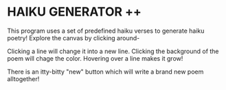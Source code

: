 # HAIKU GENERATOR ++ 

This program uses a set of predefined haiku verses to generate haiku poetry! Explore the canvas by clicking around- 

Clicking a line will change it into a new line.
Clicking the background of the poem will chage the color.
Hovering over a line makes it grow!

There is an itty-bitty "new" button which will write a brand new poem alltogether!

